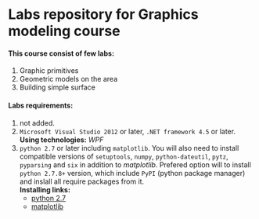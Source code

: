 # Labs repository for Graphics modeling course

#### This course consist of few labs:

1. Graphic primitives
2. Geometric models on the area
3. Building simple surface

#### Labs requirements:
1. not added.
2. `Microsoft Visual Studio 2012` or later, `.NET framework 4.5` or later.
    __Using technologies:__ _WPF_
3. `python 2.7` or later including `matplotlib`. You will also need to install compatible versions of `setuptools`, `numpy`, `python-dateutil`, `pytz`, `pyparsing` and `six` in addition to _matplotlib_. Prefered option will to install `python 2.7.8+` version, which include `PyPI` (python package manager) and inslall all require packages from it.  
    __Installing links:__
    * [python 2.7](https://www.python.org/downloads/)
    * [matplotlib](http://matplotlib.org/users/installing.html)